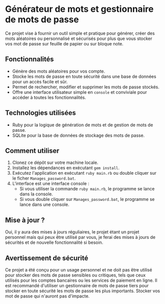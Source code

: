# Générateur de mots et gestionnaire de mots de passe

Ce projet vise à fournir un outil simple et pratique pour générer, créer des mots aléatoires ou personnalisé et sécurisés pour plus que vous stocker vos mot de passe sur feuille de papier ou sur bloque note.

## Fonctionnalités

- Génère des mots aléatoires pour vos compte.
- Stocke les mots de passe en toute sécurité dans une base de données pour un accès facile et sûr.
- Permet de rechercher, modifier et supprimer les mots de passe stockés.
- Offre une interface utilisateur simple en `console` et conviviale pour accéder à toutes les fonctionnalités.

## Technologies utilisées

- Ruby pour la logique de génération de mots et de gestion de mots de passe.
- SQLite pour la base de données de stockage des mots de passe.

## Comment utiliser

1. Clonez ce dépôt sur votre machine locale.
2. Installez les dépendances en exécutant `gem install`.
3. Exécutez l'application en exécutant `ruby main.rb` ou double cliquer sur le ficher `Manages_password.bat`.
4. L'interface est une interface console : 
    - Si vous utiliser la commande `ruby main.rb`, le programme se lance dans la console.
    - Si vous double cliquer sur `Manages_password.bat`, le programme se lance dans une console. 

## Mise à jour ?
Oui, il y aura des mises à jours réguliaires, le projet étant un projet personnel mais qui peux être utilisé par vous, je ferai des mises à jours de sécurités et de nouvelle fonctionnalité si besoin. 

## Avertissement de sécurité

Ce projet a été conçu pour un usage personnel et ne doit pas être utilisé pour stocker des mots de passe sensibles ou critiques, tels que ceux utilisés pour les comptes bancaires ou les services de paiement en ligne. Il est recommandé d'utiliser un gestionnaire de mots de passe tiers pour stocker en toute sécurité les mots de passe les plus importants. Stocker vos mot de passe qui n'auront pas d'impacte.
